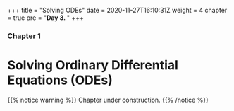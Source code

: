 +++
title = "Solving ODEs"
date = 2020-11-27T16:10:31Z
weight = 4 
chapter = true
pre = "<b>Day 3. </b>"
+++

### Chapter 1

# Solving Ordinary Differential Equations (ODEs)


{{% notice warning %}}
Chapter under construction.
{{% /notice %}}
